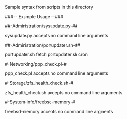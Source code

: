 Sample syntax from scripts in this directory

###-- Example Usage --###


##-Administration/sysupdate.py-##

sysupdate.py accepts no command line arguments

##-Administration/portupdater.sh-##

portupdater.sh fetch
portupdater.sh cron

#-Networking/ppp_check.pl-#

ppp_check.pl accepts no command line arguments

#-Storage/zfs_health_check.sh-#

zfs_health_check.sh accepts no command line arguments

#-System-info/freebsd-memory-#

freebsd-memory accepts no command line argments

